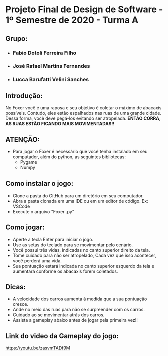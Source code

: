 # **Projeto Final de Design de Software - 1º Semestre de 2020 - Turma A**

## **Grupo**:
  * ### Fabio Dotoli Ferreira Filho
  * ### José Rafael Martins Fernandes
  * ### Lucca Barufatti Velini Sanches

## **Introdução:**

No Foxer você é uma raposa e seu objetivo é coletar o máximo de abacaxis possíveis. Contudo, eles estão espalhados nas ruas de uma grande cidade. Dessa forma, você deve pegá-los evitando ser atropelada. **ENTÃO CORRA, AS RUAS ESTÃO FICANDO MAIS MOVIMENTADAS!!**

## **ATENÇÃO:**
* Para jogar o Foxer é necessário que você tenha instalado em seu computador, além do python, as seguintes bibliotecas:
  * Pygame
  * Numpy 

## **Como instalar o jogo**:
* Clone a pasta do GitHub para um diretório em seu computador.
* Abra a pasta clonada em uma IDE ou em um editor de código. Ex: VSCode
* Execute o arquivo "Foxer .py"


## **Como jogar:**

* Aperte a tecla Enter para iniciar o jogo. 
* Use as setas do teclado para se movimentar pelo cenário.
* Você possui três vidas, indicadas no canto superior direito da tela.
* Tome cuidado para não ser atropelado, Cada vez que isso acontecer, você perderá uma vida. 
* Sua pontuação estará indicada no canto superior esquerdo da tela e aumentará conforme os abacaxis forem coletados.

## **Dicas:**

* A velocidade dos carros aumenta à medida que a sua pontuação cresce. 
* Ande no meio das ruas para não se surpreender com os carros. 
* Cuidado ao se movimentar atrás dos carros. 
* Assista a gameplay abaixo antes de jogar pela primeira vez!!

## **Link do video da Gameplay do jogo:**

<https://youtu.be/zasvmTADf9M>

